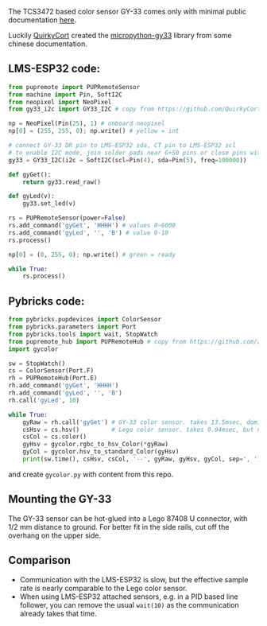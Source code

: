 The TCS3472 based color sensor GY-33 comes only with minimal public documentation [here](http://wiki.sunfounder.cc/index.php?title=GY-33_Color_Recognition_Sensor_Module).

Luckily [QuirkyCort](https://github.com/QuirkyCort) created the [micropython-gy33](https://github.com/QuirkyCort/micropython-gy33) library from some chinese documentation.

## LMS-ESP32 code:
```python
from pupremote import PUPRemoteSensor
from machine import Pin, SoftI2C
from neopixel import NeoPixel
from gy33_i2c import GY33_I2C # copy from https://github.com/QuirkyCort/micropython-gy33/blob/main/gy33-i2c/gy33_i2c.py

np = NeoPixel(Pin(25), 1) # onboard neopixel
np[0] = (255, 255, 0); np.write() # yellow = int

# connect GY-33 DR pin to LMS-ESP32 sda, CT pin to LMS-ESP32 scl
# to enable I2C mode, join solder pads near G+S0 pins or close pins with jumper
gy33 = GY33_I2C(i2c = SoftI2C(scl=Pin(4), sda=Pin(5), freq=100000))

def gyGet():
    return gy33.read_raw()

def gyLed(v):
    gy33.set_led(v)

rs = PUPRemoteSensor(power=False)
rs.add_command('gyGet', 'HHHH') # values 0~6000
rs.add_command('gyLed', '', 'B') # value 0-10
rs.process()

np[0] = (0, 255, 0); np.write() # green = ready

while True:
    rs.process()
```

## Pybricks code:

```python
from pybricks.pupdevices import ColorSensor
from pybricks.parameters import Port
from pybricks.tools import wait, StopWatch
from pupremote_hub import PUPRemoteHub # copy from https://github.com/antonvh/PUPRemote/blob/main/src/pupremote_hub.py
import gycolor

sw = StopWatch()
cs = ColorSensor(Port.F)
rh = PUPRemoteHub(Port.E)
rh.add_command('gyGet', 'HHHH')
rh.add_command('gyLed', '', 'B')
rh.call('gyLed', 10)

while True:
    gyRaw = rh.call('gyGet') # GY-33 color sensor. takes 13.5msec, dominated by communication with LMS-ESP32
    csHsv = cs.hsv()         # Lego color sensor. takes 0.04msec, but new value only each ~10msec
    csCol = cs.color()
    gyHsv = gycolor.rgbc_to_hsv_Color(*gyRaw)
    gyCol = gycolor.hsv_to_standard_Color(gyHsv)
    print(sw.time(), csHsv, csCol, '--', gyRaw, gyHsv, gyCol, sep=', ')
```

and create `gycolor.py` with content from this repo.

## Mounting the GY-33

The GY-33 sensor can be hot-glued into a Lego 87408 U connector, with 1/2 mm distance to ground. For better fit in the side rails, cut off the overhang on the upper side.

## Comparison

- Communication with the LMS-ESP32 is slow, but the effective sample rate is nearly comparable to the Lego color sensor.
- When using LMS-ESP32 attached sensors, e.g. in a PID based line follower, you can remove the usual `wait(10)` as the communication already takes that time.
